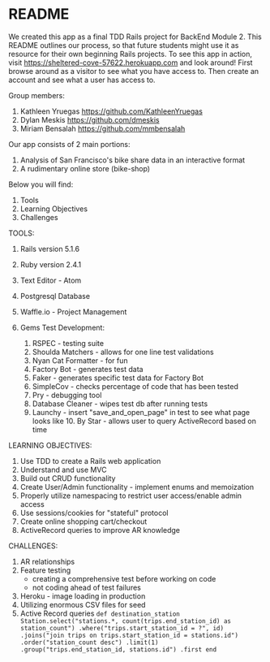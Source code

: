 # README

We created this app as a final TDD Rails project for BackEnd Module 2. This README outlines our process, so that future students might use it as resource for their own beginning Rails projects. 
To see this app in action, visit https://sheltered-cove-57622.herokuapp.com and look around! First browse around as a visitor to see what you have access to. Then create an account and see what a user has access to.  

Group members:

1. Kathleen Yruegas  https://github.com/KathleenYruegas
2. Dylan Meskis      https://github.com/dmeskis
3. Miriam Bensalah   https://github.com/mmbensalah

Our app consists of 2 main portions: 
  1. Analysis of San Francisco's bike share data in an interactive format
  2. A rudimentary online store (bike-shop)

Below you will find: 
  1. Tools
  2. Learning Objectives
  3. Challenges
  
 TOOLS: 

  1. Rails version 5.1.6
  2. Ruby version 2.4.1
  3. Text Editor - Atom
  4. Postgresql Database
  5. Waffle.io - Project Management
  5. Gems 
     Test Development:
     
     1. RSPEC - testing suite
     2. Shoulda Matchers - allows for one line test validations
     3. Nyan Cat Formatter - for fun
     4. Factory Bot - generates test data
     5. Faker - generates specific test data for Factory Bot
     6. SimpleCov - checks percentage of code that has been tested
     7. Pry - debugging tool
     8. Database Cleaner - wipes test db after running tests
     9. Launchy - insert "save_and_open_page" in test to see what page looks like
    10. By Star - allows user to query ActiveRecord based on time
    
 LEARNING OBJECTIVES:
 
  1. Use TDD to create a Rails web application
  2. Understand and use MVC 
  3. Build out CRUD functionality
  4. Create User/Admin functionality - implement enums and memoization
  5. Properly utilize namespacing to restrict user access/enable admin access
  6. Use sessions/cookies for "stateful" protocol
  7. Create online shopping cart/checkout
  8. ActiveRecord queries to improve AR knowledge
  
 CHALLENGES:
 
  1. AR relationships 
  2. Feature testing 
      - creating a comprehensive test before working on code
      - not coding ahead of test failures
  3. Heroku - image loading in production
  4. Utilizing enormous CSV files for seed
  5. Active Record queries
    ```def destination_station
        Station.select("stations.*, count(trips.end_station_id) as station_count")
        .where("trips.start_station_id = ?", id)
        .joins("join trips on trips.start_station_id = stations.id")
        .order("station_count desc")
        .limit(1)
        .group("trips.end_station_id, stations.id")
        .first
       end```
       
   
    


